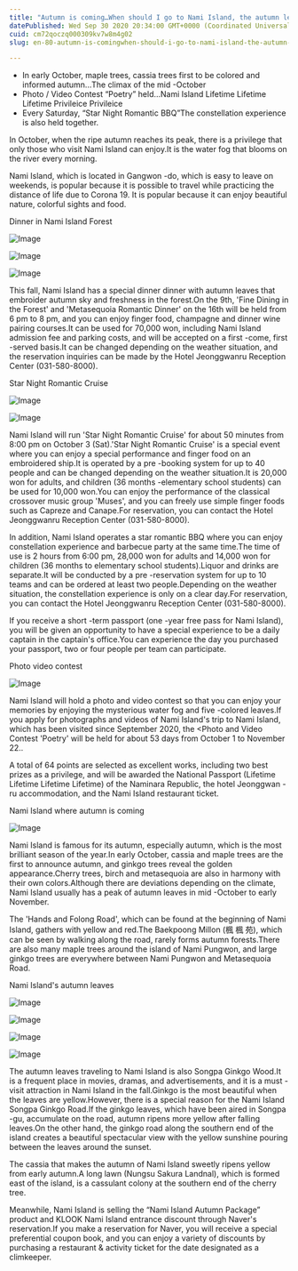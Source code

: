 ```yaml
---
title: "Autumn is coming…When should I go to Nami Island, the autumn leaves?"
datePublished: Wed Sep 30 2020 20:34:00 GMT+0000 (Coordinated Universal Time)
cuid: cm72qoczq000309kv7w8m4g02
slug: en-80-autumn-is-comingwhen-should-i-go-to-nami-island-the-autumn-leaves

---
```



- In early October, maple trees, cassia trees first to be colored and informed autumn…The climax of the mid -October
- Photo / Video Contest “Poetry” held…Nami Island Lifetime Lifetime Lifetime Privileice Privileice
- Every Saturday, “Star Night Romantic BBQ”The constellation experience is also held together.

In October, when the ripe autumn reaches its peak, there is a privilege that only those who visit Nami Island can enjoy.It is the water fog that blooms on the river every morning.

Nami Island, which is located in Gangwon -do, which is easy to leave on weekends, is popular because it is possible to travel while practicing the distance of life due to Corona 19. It is popular because it can enjoy beautiful nature, colorful sights and food.

Dinner in Nami Island Forest

![Image](https://cdn.hashnode.com/res/hashnode/image/upload/v1739414794995/48f437c1-abaf-43bb-9e5e-655280eeba5b.jpeg)

![Image](https://cdn.hashnode.com/res/hashnode/image/upload/v1739414797515/14d553ee-e4dd-4229-b6d2-1a0ec2e90255.jpeg)

![Image](https://cdn.hashnode.com/res/hashnode/image/upload/v1739414799196/00056072-6b25-4a3c-88a2-cadc49d17757.jpeg)

This fall, Nami Island has a special dinner dinner with autumn leaves that embroider autumn sky and freshness in the forest.On the 9th, 'Fine Dining in the Forest' and 'Metasequoia Romantic Dinner' on the 16th will be held from 6 pm to 8 pm, and you can enjoy finger food, champagne and dinner wine pairing courses.It can be used for 70,000 won, including Nami Island admission fee and parking costs, and will be accepted on a first -come, first -served basis.It can be changed depending on the weather situation, and the reservation inquiries can be made by the Hotel Jeonggwanru Reception Center (031-580-8000).

Star Night Romantic Cruise

![Image](https://cdn.hashnode.com/res/hashnode/image/upload/v1739414801694/e25c7da3-26a4-4aa0-baaa-90c5cfad449c.jpeg)

![Image](https://cdn.hashnode.com/res/hashnode/image/upload/v1739414804751/f6ea881b-ae4f-4c7f-a115-8640ef1fcc99.jpeg)

Nami Island will run 'Star Night Romantic Cruise' for about 50 minutes from 8:00 pm on October 3 (Sat).'Star Night Romantic Cruise' is a special event where you can enjoy a special performance and finger food on an embroidered ship.It is operated by a pre -booking system for up to 40 people and can be changed depending on the weather situation.It is 20,000 won for adults, and children (36 months -elementary school students) can be used for 10,000 won.You can enjoy the performance of the classical crossover music group 'Muses', and you can freely use simple finger foods such as Capreze and Canape.For reservation, you can contact the Hotel Jeonggwanru Reception Center (031-580-8000).

In addition, Nami Island operates a star romantic BBQ where you can enjoy constellation experience and barbecue party at the same time.The time of use is 2 hours from 6:00 pm, 28,000 won for adults and 14,000 won for children (36 months to elementary school students).Liquor and drinks are separate.It will be conducted by a pre -reservation system for up to 10 teams and can be ordered at least two people.Depending on the weather situation, the constellation experience is only on a clear day.For reservation, you can contact the Hotel Jeonggwanru Reception Center (031-580-8000).

If you receive a short -term passport (one -year free pass for Nami Island), you will be given an opportunity to have a special experience to be a daily captain in the captain's office.You can experience the day you purchased your passport, two or four people per team can participate.

Photo video contest

![Image](https://cdn.hashnode.com/res/hashnode/image/upload/v1739414808019/2b5be3cc-d22e-4dbc-ac6f-cf819d858069.jpeg)

Nami Island will hold a photo and video contest so that you can enjoy your memories by enjoying the mysterious water fog and five -colored leaves.If you apply for photographs and videos of Nami Island's trip to Nami Island, which has been visited since September 2020, the <Photo and Video Contest 'Poetry' will be held for about 53 days from October 1 to November 22..

A total of 64 points are selected as excellent works, including two best prizes as a privilege, and will be awarded the National Passport (Lifetime Lifetime Lifetime Lifetime) of the Naminara Republic, the hotel Jeonggwan -ru accommodation, and the Nami Island restaurant ticket.

Nami Island where autumn is coming

![Image](https://cdn.hashnode.com/res/hashnode/image/upload/v1739414811185/b98c1fd6-4716-40bf-9a2a-13e94b8dd108.jpeg)

Nami Island is famous for its autumn, especially autumn, which is the most brilliant season of the year.In early October, cassia and maple trees are the first to announce autumn, and ginkgo trees reveal the golden appearance.Cherry trees, birch and metasequoia are also in harmony with their own colors.Although there are deviations depending on the climate, Nami Island usually has a peak of autumn leaves in mid -October to early November.

The 'Hands and Folong Road', which can be found at the beginning of Nami Island, gathers with yellow and red.The Baekpoong Millon (楓 楓 苑), which can be seen by walking along the road, rarely forms autumn forests.There are also many maple trees around the island of Nami Pungwon, and large ginkgo trees are everywhere between Nami Pungwon and Metasequoia Road.

Nami Island's autumn leaves

![Image](https://cdn.hashnode.com/res/hashnode/image/upload/v1739414814335/22d5a920-2b1f-4548-a431-8c2c1fb14479.jpeg)

![Image](https://cdn.hashnode.com/res/hashnode/image/upload/v1739414817284/3698a700-f639-47e7-af57-b17369950c9c.jpeg)

![Image](https://cdn.hashnode.com/res/hashnode/image/upload/v1739414820209/f22f64e0-6639-4153-821a-cfc426f00bfd.jpeg)

![Image](https://cdn.hashnode.com/res/hashnode/image/upload/v1739414823155/fc284f2d-423c-4e7d-b517-89dd8a334afd.jpeg)

The autumn leaves traveling to Nami Island is also Songpa Ginkgo Wood.It is a frequent place in movies, dramas, and advertisements, and it is a must -visit attraction in Nami Island in the fall.Ginkgo is the most beautiful when the leaves are yellow.However, there is a special reason for the Nami Island Songpa Ginkgo Road.If the ginkgo leaves, which have been aired in Songpa -gu, accumulate on the road, autumn ripens more yellow after falling leaves.On the other hand, the ginkgo road along the southern end of the island creates a beautiful spectacular view with the yellow sunshine pouring between the leaves around the sunset.

The cassia that makes the autumn of Nami Island sweetly ripens yellow from early autumn.A long lawn (Nungsu Sakura Landnal), which is formed east of the island, is a cassulant colony at the southern end of the cherry tree.

Meanwhile, Nami Island is selling the “Nami Island Autumn Package” product and KLOOK Nami Island entrance discount through Naver's reservation.If you make a reservation for Naver, you will receive a special preferential coupon book, and you can enjoy a variety of discounts by purchasing a restaurant & activity ticket for the date designated as a climkeeper.